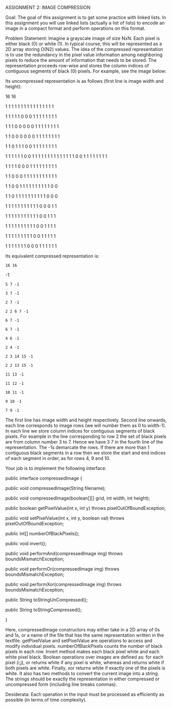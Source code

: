 ASSIGNMENT 2: IMAGE COMPRESSION



Goal: The goal of this assignment is to get some practice with linked lists. In this assignment you will use linked lists (actually a list of lists) to encode an image in a compact format and perform operations on this format.




Problem Statement: Imagine a grayscale image of size NxN. Each pixel is either black (0) or white (1). In typical course, this will be represented as a 2D array storing O(N2) values. The idea of the compressed representation is to use the redundancy in the pixel value information among neighboring pixels to reduce the amount of information that needs to be stored. The representation proceeds row-wise and stores the column indices of contiguous segments of black (0) pixels. For example, see the image below:



































Its uncompressed representation is as follows (first line is image width and height):

16 16

1 1 1 1 1 1 1 1 1 1 1 1 1 1 1 1

1 1 1 1 1 0 0 0 1 1 1 1 1 1 1 1

1 1 1 0 0 0 0 0 1 1 1 1 1 1 1 1

1 1 0 0 0 0 0 0 1 1 1 1 1 1 1 1

1 1 0 1 1 1 0 0 1 1 1 1 1 1 1 1

1 1 1 1 1 1 0 0 1 1 1 1 1 1 1 1
1 1 1 1 1 1 0 0 1 1 1 1 1 1 1 1

1 1 1 1 0 0 0 1 1 1 1 1 1 1 1 1

1 1 0 0 0 1 1 1 1 1 1 1 1 1 1 1

1 1 0 0 1 1 1 1 1 1 1 1 1 1 0 0

1 1 0 1 1 1 1 1 1 1 1 1 1 0 0 0

1 1 1 1 1 1 1 1 1 1 1 0 0 0 1 1

1 1 1 1 1 1 1 1 1 1 1 0 0 1 1 1

1 1 1 1 1 1 1 1 1 1 0 0 1 1 1 1

1 1 1 1 1 1 1 1 1 0 0 1 1 1 1 1

1 1 1 1 1 1 1 0 0 0 1 1 1 1 1 1



Its equivalent compressed representation is:

    16 16

-1

    5 7 -1

    3 7 -1

    2 7 -1

    2 2 6 7 -1

    6 7 -1

    6 7 -1

    4 6 -1

    2 4 -1

    2 3 14 15 -1

    2 2 13 15 -1

    11 13 -1

    11 12 -1

    10 11 -1

    9 10 -1

    7 9 -1
The first line has image width and height respectively. Second line onwards, each line corresponds to image rows (we will number them as 0 to width-1). In each line we store column indices for contiguous segments of black pixels. For example in the line corresponding to row 2 the set of black pixels are from column number 3 to 7. Hence we have 3 7 in the fourth line of the representation. The -1s demarcate the rows. If there are more than 1 contiguous black segments in a row then we store the start and end indices of each segment in order, as for rows 4, 9 and 10.

Your job is to implement the following interface:

public interface compressedImage {

public void compressedImage(String filename);

public void compressedImage(boolean[][] grid, int width, int height);

public boolean getPixelValue(int x, int y) throws pixelOutOfBoundException;

public void setPixelValue(int x, int y, boolean val) throws pixelOutOfBoundException;

public int[] numberOfBlackPixels();

public void invert();

public void performAnd(compressedImage img) throws boundsMismatchException;

public void performOr(compressedImage img) throws boundsMismatchException;

public void performXor(compressedImage img) throws boundsMismatchException;

public String toStringUnCompressed();

public String toStringCompressed();

}

Here, compressedImage constructors may either take in a 2D array of 0s and 1s, or a name of the file that has the same representation written in the textfile. getPixelValue and setPixelValue are operations to access and modify individual pixels. numberOfBlackPixels counts the number of black pixels in each row. Invert method makes each black pixel white and each white pixel black. Boolean operations over images are defined as: for each pixel (i,j), or returns white if any pixel is white, whereas and returns white if both pixels are white. Finally, xor returns white if exactly one of the pixels is white. It also has two methods to convert the current image into a string. The strings should be exactly the representation in either compressed or uncompressed form (including line breaks commas).

Desiderata: Each operation in the input must be processed as efficiently as possible (in terms of time complexity).
